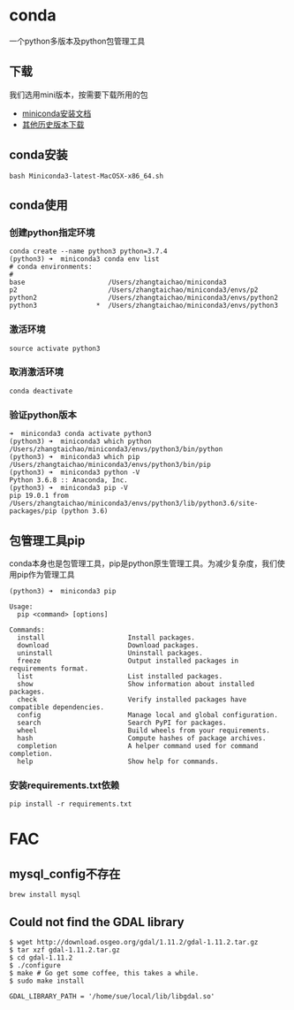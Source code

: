 # conda
一个python多版本及python包管理工具
## 下载
我们选用mini版本，按需要下载所用的包

- [miniconda安装文档](https://conda.io/projects/conda/en/latest/user-guide/install/index.html#regular-installation)
- [其他历史版本下载](https://repo.continuum.io/miniconda/)

## conda安装
`bash Miniconda3-latest-MacOSX-x86_64.sh`

## conda使用
###  创建python指定环境
```
conda create --name python3 python=3.7.4
(python3) ➜  miniconda3 conda env list
# conda environments:
#
base                     /Users/zhangtaichao/miniconda3
p2                       /Users/zhangtaichao/miniconda3/envs/p2
python2                  /Users/zhangtaichao/miniconda3/envs/python2
python3               *  /Users/zhangtaichao/miniconda3/envs/python3
```

### 激活环境
`source activate python3`

### 取消激活环境
`conda deactivate`

### 验证python版本
```
➜  miniconda3 conda activate python3
(python3) ➜  miniconda3 which python
/Users/zhangtaichao/miniconda3/envs/python3/bin/python
(python3) ➜  miniconda3 which pip
/Users/zhangtaichao/miniconda3/envs/python3/bin/pip
(python3) ➜  miniconda3 python -V
Python 3.6.8 :: Anaconda, Inc.
(python3) ➜  miniconda3 pip -V
pip 19.0.1 from /Users/zhangtaichao/miniconda3/envs/python3/lib/python3.6/site-packages/pip (python 3.6)
```

## 包管理工具pip
conda本身也是包管理工具，pip是python原生管理工具。为减少复杂度，我们使用pip作为管理工具

```
(python3) ➜  miniconda3 pip

Usage:
  pip <command> [options]

Commands:
  install                     Install packages.
  download                    Download packages.
  uninstall                   Uninstall packages.
  freeze                      Output installed packages in requirements format.
  list                        List installed packages.
  show                        Show information about installed packages.
  check                       Verify installed packages have compatible dependencies.
  config                      Manage local and global configuration.
  search                      Search PyPI for packages.
  wheel                       Build wheels from your requirements.
  hash                        Compute hashes of package archives.
  completion                  A helper command used for command completion.
  help                        Show help for commands.
```
### 安装requirements.txt依赖
`pip install -r requirements.txt`

# FAC
## mysql_config不存在
`
brew install mysql
`

## Could not find the GDAL library
```
$ wget http://download.osgeo.org/gdal/1.11.2/gdal-1.11.2.tar.gz
$ tar xzf gdal-1.11.2.tar.gz
$ cd gdal-1.11.2
$ ./configure
$ make # Go get some coffee, this takes a while.
$ sudo make install

GDAL_LIBRARY_PATH = '/home/sue/local/lib/libgdal.so'
```

